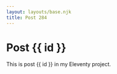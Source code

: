 ```yaml
---
layout: layouts/base.njk
title: Post 284
---
```


# Post {{ id }}

This is post {{ id }} in my Eleventy project.
